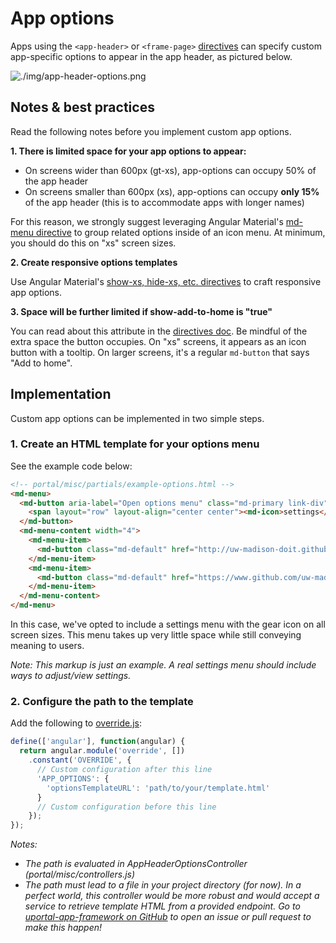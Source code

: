 # App options

Apps using the `<app-header>` or `<frame-page>` [directives](directives.md) can specify custom app-specific options to appear in the app header, as pictured below.

![./img/app-header-options.png](img/app-header-options.png)

## Notes & best practices

Read the following notes before you implement custom app options.

**1. There is limited space for your app options to appear:**

+ On screens wider than 600px (gt-xs), app-options can occupy 50% of the app header
+ On screens smaller than 600px (xs), app-options can occupy **only 15%** of the app header (this is to accommodate apps with longer names)

For this reason, we strongly suggest leveraging Angular Material's [md-menu directive](https://material.angularjs.org/latest/demo/menu) to group related options inside of an icon menu.
At minimum, you should do this on "xs" screen sizes.

**2. Create responsive options templates**

Use Angular Material's [show-xs, hide-xs, etc. directives](https://material.angularjs.org/latest/layout/options) to craft responsive app options.

**3. Space will be further limited if show-add-to-home is "true"**

You can read about this attribute in the [directives doc](directives.md). Be mindful of the extra space the button occupies. On "xs" screens, it appears as an icon button with a tooltip. On larger screens,
it's a regular `md-button` that says "Add to home".

## Implementation

Custom app options can be implemented in two simple steps.

### 1. Create an HTML template for your options menu

See the example code below:

```html
<!-- portal/misc/partials/example-options.html -->
<md-menu>
  <md-button aria-label="Open options menu" class="md-primary link-div" ng-click="$mdOpenMenu($event)">
    <span layout="row" layout-align="center center"><md-icon>settings</md-icon></span>
  </md-button>
  <md-menu-content width="4">
    <md-menu-item>
      <md-button class="md-default" href="http://uw-madison-doit.github.io/uw-frame/latest/#/md/directives">See Documentation</md-button>
    </md-menu-item>
    <md-menu-item>
      <md-button class="md-default" href="https://www.github.com/uw-madison-doit/uw-frame"><span><i class="fa fa-github"></i> Checkout Repo</span></md-button>
    </md-menu-item>
  </md-menu-content>
</md-menu>
```

In this case, we've opted to include a settings menu with the gear icon on all screen sizes. This menu takes up very little space while still conveying meaning to users.

*Note: This markup is just an example. A real settings menu should include ways to adjust/view settings.*

### 2. Configure the path to the template

Add the following to [override.js](https://github.com/UW-Madison-DoIT/uw-frame/blob/master/components/js/override.js):

```js
define(['angular'], function(angular) {
  return angular.module('override', [])
    .constant('OVERRIDE', {
      // Custom configuration after this line
      'APP_OPTIONS': {
        'optionsTemplateURL': 'path/to/your/template.html'
      }
      // Custom configuration before this line
    });
});
```

*Notes:*

+ *The path is evaluated in AppHeaderOptionsController (portal/misc/controllers.js)*
+ *The path must lead to a file in your project directory (for now). In a perfect world, this controller would be more robust
and would accept a service to retrieve template HTML from a provided endpoint. Go to [uportal-app-framework on GitHub](https://github.com/UW-Madison-DoIT/uw-frame) to open
an issue or pull request to make this happen!*
